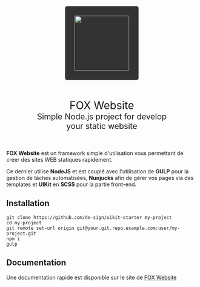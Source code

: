 <div align="center">
    <a href="https://fox-website.netlify.app" target="_blank">
        <img style="background-color: #333; padding: 25px; border-radius: 5px;" height="144" width="144" src="https://fox-website.netlify.app/assets/favicons/android-chrome-144x144.png">
    </a>
</div>
<div align="center" style="margin: 50px 0;">
    <span style="font-size: 2em">FOX Website</span><br/>
    <span style="font-size: 1.5em">Simple Node.js project for develop<br/>your static website</span>
</div>

__FOX Website__ est un framework simple d'utilisation vous permettant de créer des sites WEB statiques rapidement.

Ce dernier utilise __NodeJS__ et est couplé avec l'utilisation de
__GULP__ pour la gestion de tâches automatisées,
__Nunjucks__ afin de gérer vos pages via des templates et
__UIKit__ en __SCSS__ pour la partie front-end.


## Installation

```
git clone https://github.com/de-sign/uikit-starter my-project
cd my-project
git remote set-url origin git@your.git.repo.example.com:user/my-project.git
npm i
gulp
```

## Documentation

Une documentation rapide est disponible sur le site de [FOX Website](https://fox-website.netlify.app)